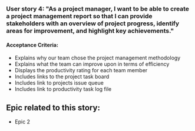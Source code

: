 ### User story 4: "As a project manager, I want to be able to create a project management report so that I can provide stakeholders with an overview of project progress, identify areas for improvement, and highlight key achievements."

#### Acceptance Criteria: 
- Explains why our team chose the project management methodology
- Explains what the team can improve upon in terms of efficiency 
- Displays the productivity rating for each team member 
- Includes links to the project task board
- Includes link to projects issue queue
- Includes link to productivity task log file 

## Epic related to this story: 
- Epic 2
